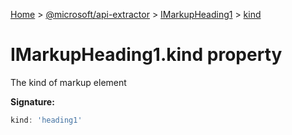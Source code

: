 [Home](./index) &gt; [@microsoft/api-extractor](api-extractor.md) &gt; [IMarkupHeading1](api-extractor.imarkupheading1.md) &gt; [kind](api-extractor.imarkupheading1.kind.md)

# IMarkupHeading1.kind property

The kind of markup element

**Signature:**
```javascript
kind: 'heading1'
```
